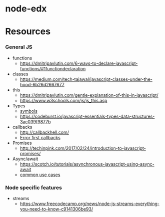 # node-edx

# Resources

### General JS
- functions
  - https://dmitripavlutin.com/6-ways-to-declare-javascript-functions/#1functiondeclaration
- classes
  - https://medium.com/tech-tajawal/javascript-classes-under-the-hood-6b26d2667677
- this
  - https://dmitripavlutin.com/gentle-explanation-of-this-in-javascript/
  - https://www.w3schools.com/js/js_this.asp
- Types
  - [symbols](https://hacks.mozilla.org/2015/06/es6-in-depth-symbols/)
  - https://codeburst.io/javascript-essentials-types-data-structures-3ac039f9877b
- callbacks
  - http://callbackhell.com/
  - [Error first callbacks](http://fredkschott.com/post/2014/03/understanding-error-first-callbacks-in-node-js/)
- Promises
  - http://techinpink.com/2017/02/24/introduction-to-javascript-promises/
- Async/await
  - https://scotch.io/tutorials/asynchronous-javascript-using-async-await
  - [common use cases](https://hackernoon.com/6-reasons-why-javascripts-async-await-blows-promises-away-tutorial-c7ec10518dd9)

### Node specific features
- streams
  - https://www.freecodecamp.org/news/node-js-streams-everything-you-need-to-know-c9141306be93/